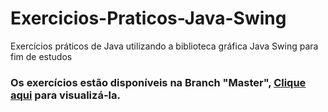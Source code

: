 # Exercicios-Praticos-Java-Swing
Exercícios práticos de Java utilizando a biblioteca gráfica Java Swing para fim de estudos 
### Os exercícios estão disponíveis na Branch "Master", [Clique aqui](https://github.com/NekoYasha7/Exercicios-Praticos-Java-Swing/tree/master) para visualizá-la.
